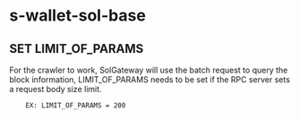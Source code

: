 # s-wallet-sol-base
## SET LIMIT_OF_PARAMS

For the crawler to work, SolGateway will use the batch request to query the block information, LIMIT_OF_PARAMS needs to be set if the RPC server sets a request body size limit.

```
    EX: LIMIT_OF_PARAMS = 200
```
